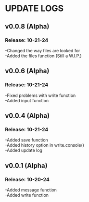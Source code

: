 # UPDATE LOGS
## v0.0.8 (Alpha)
### Release: 10-21-24
-Changed the way files are looked for\
-Added the files function (Still a W.I.P.)

## v0.0.6 (Alpha)
### Release: 10-21-24
-Fixed problems with write function\
-Added input function

## v0.0.4 (Alpha)
### Release: 10-21-24
-Added save function\
-Added history option in write.console()\
-Added update log

## v0.0.1 (Alpha)
### Release: 10-20-24
-Added message function\
-Added write function
